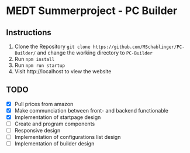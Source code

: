 # MEDT Summerproject - PC Builder
## Instructions
1. Clone the Repository `git clone https://github.com/MSchablinger/PC-Builder/` and change the working directory to `PC-Builder`
2. Run `npm install`
3. Run `npm run startup`
4. Visit http://localhost to view the website
## TODO
- [x] Pull prices from amazon
- [x] Make communciation between front- and backend functionable
- [x] Implementation of startpage design
- [ ] Create and program components
- [ ] Responsive design
- [ ] Implementation of configurations list design
- [ ] Implementation of builder design
